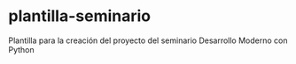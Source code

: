 # plantilla-seminario
Plantilla para la creación del proyecto del seminario Desarrollo Moderno con Python
